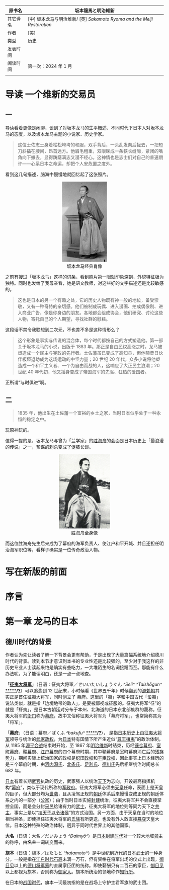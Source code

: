 | 原书名   | 坂本龍馬と明治維新                                           |
| -------- | ------------------------------------------------------------ |
| 其它译名 | [中] 坂本龙马与明治维新/ [英] *Sakamoto Ryoma and the Meiji Restoration* |
| 作者     | [美]                                                         |
| 类型     | 历史                                                         |
| 发表时间 |                                                              |
| 阅读时间 | 第一次：2024 年 1 月                                         |
|          |                                                              |













# 导读   一个维新的交易员



## 一

导读看着更像是闲聊，谈到了对坂本龙马的生平概述、不同时代下日本人对坂本龙马的态度，以及坂本龙马主题的小说家、历史学家。

>   这位士佐志士身着松松垮垮的和服，双手背后，一头乱发向后拢去，一把短刀斜插在腰间，昂首远方。他眉毛粗重，双眼眯成一条狭长缝隙，紧闭的嘴角向下撇去，显得踌躇满志又漫不经心。这神情也是志士们对自己的普遍期许——心系日本之命运，却把个人安危置之度外。

看到这几句描述，脑海中慢慢地就回忆起了这张照片。

<p align="center"><img src="./assets/坂本龙马与明治维新-坂本龙马经典肖像（全身）.jpg" alt="坂本龙马与明治维新-坂本龙马经典肖像（半身）" style="zoom: 25%;" /><br>坂本龙马经典肖像</p>

之前有搜过「坂本龙马」这样的词条，看到照片第一眼就印象深刻，外貌特征极为独特。同时也发给了我母亲看，她是语文教师，对这些好的文字描述还是比较敏感的。

>   这也是日本的另一个有趣之处，它的历史人物既有神一般的地位，备受崇敬，又有一种奇特的亲切感。他们被制成玩偶、进入漫画、拍成偶像剧、进入商业广告，像是你身边的朋友。各地都会组成协会，他们研究、讨论这些人物，寄托自己的个人期望，寻找社群的慰藉。

这段话不禁令我联想到二次元，不也差不多是这种情形么？

> 这个形象是事实与传说的混合体，每个时代都按自己的方式塑造他。第一部关于坂本龙马的小说，出版于 1883 年。那正是自由民权高涨之时，龙马被塑造成一个民主与宪政的先行者。土佐藩虽已变成了高知县，但他额昔日伙伴板垣退助成为这场运动的中坚力量；20 世纪 20 年代，众多小说将他塑造成一个和平主义者、一个为自由而战的人，这响应了大正民主浪潮；20 世纪 40 年代初，他又摇身变成了帝国海军的先驱、狂热的爱国者。

正所谓“与时俱进”啊。

## 二

> 1835 年，他出生在土佐藩一个富裕的乡土之家，当时日本似乎处于一种永恒的稳定之中。

玩原神玩的。



值得一提的是，坂本龙马与曾为「兰学家」的[胜海舟](https://zh.wikipedia.org/wiki/%E8%83%9C%E6%B5%B7%E8%88%9F)的会面是日本历史上「最浪漫的传说」之一，预谋的刺杀变成了促膝长谈。

<p align="center"><img src="./assets/胜海舟全身像.jpg" alt="胜海舟全身像" style="zoom: 23%;" /><br>胜海舟全身像</p>

而这位胜海舟先生后来成为了幕府的海军负责人、使江户和平开城、并且还担任明治海军职位等，看样子确实是一位传奇政治人物。

# 写在新版的前面

# 序言

# 第一章   龙马的日本



## 德川时代的背景

作者认为先让读者了解一下背景会更有帮助，于是出现了大量篇幅系统地介绍德川时代的背景。读到本节才意识到本书的专业性还是比较强的，至少对于我这样的非历史专业人士读起来怕是确实有些吃力，一大堆陌生的名词接踵而至。那能有什么办法呢，为了能读明白，还是一点一点地查。

「[**征夷大将军**](https://zh.wikipedia.org/wiki/%E5%BE%81%E5%A4%B7%E5%A4%A7%E5%B0%87%E8%BB%8D)」（日语：征夷大将軍／せいいたいしょうぐん *^Seii^ ^Taishōgun^* [*****](https://ja.wikipedia.org/wiki/征夷大将軍)**/**[**?**](https://zh.wikipedia.org/wiki/Help:日語)）可以追溯到 12 世纪末，小时候看《世界五千年》时候翻到的[源赖朝](https://zh.wikipedia.org/wiki/%E6%BA%90%E8%B5%96%E6%9C%9D)其实正是首任征夷大将军，同时创立了 幕府。这里的「夷」字和中国古代「蛮夷」说法类似，就是指「边境地带的敌人」，是要被鄙视或征服的。征夷大将军“征”的就是「虾夷」，是日本古朝廷对分布于本州、北海道的日本东北部族群的蔑称。征夷大将军的[衙门](https://zh.wikipedia.org/wiki/衙門)称为[幕府](https://zh.wikipedia.org/wiki/幕府_(日本))，故中文俗称征夷大将军为「幕府将军」，也常简称其为「将军」。

「[**幕府**](https://zh.wikipedia.org/wiki/%E5%B9%95%E5%BA%9C_(%E6%97%A5%E6%9C%AC))」（日语：幕府／ばくふ *^bakufu^* [*****](https://ja.wikipedia.org/wiki/幕府)**/**[**?**](https://zh.wikipedia.org/wiki/Help:日語)）， 是指[日本历史](https://zh.wikipedia.org/wiki/日本歷史)上由[征夷大将军](https://zh.wikipedia.org/wiki/征夷大將軍)领导与统治的[武家政权](https://zh.wikipedia.org/wiki/武家政權)，为[日本](https://zh.wikipedia.org/wiki/日本)特有国情下所产生近似“[尊王攘夷](https://zh.wikipedia.org/wiki/尊王攘夷)”的政治体制，从 1185 年[源平合战](https://zh.wikipedia.org/wiki/源平合戰)结束时开始，至 1867 年[明治维新](https://zh.wikipedia.org/wiki/明治維新)时结束，历经[镰仓幕府](https://zh.wikipedia.org/wiki/鎌倉幕府)、[室町幕府](https://zh.wikipedia.org/wiki/室町幕府)、[鞆幕府](https://zh.wikipedia.org/w/index.php?title=鞆幕府&action=edit&redlink=1)、[江户幕府](https://zh.wikipedia.org/wiki/江戶幕府)的四个幕府时期，其中鞆幕府是室町幕府消亡后的[残存势力](https://zh.wikipedia.org/wiki/流亡政府)，期间实际上统治国家的政权是[织田政权](https://zh.wikipedia.org/wiki/織田政權)和[丰臣政权](https://zh.wikipedia.org/wiki/豐臣政權)，因此事实上日本经历的是三个幕府时期，由[河内源氏](https://zh.wikipedia.org/wiki/河內源氏)、[北条氏](https://zh.wikipedia.org/wiki/北條氏)、[足利氏](https://zh.wikipedia.org/wiki/足利氏)、[德川氏](https://zh.wikipedia.org/wiki/德川氏)先后相继统治时间总长 682 年。

[日本](https://zh.wikipedia.org/wiki/日本)有着长期[武官](https://zh.wikipedia.org/wiki/武家)执政的历史，武家强人以统治[天下](https://zh.wikipedia.org/wiki/天下)为志向，开设最高指挥机构“[幕府](https://zh.wikipedia.org/wiki/幕府)”，类似于现代所称的[军政府](https://zh.wikipedia.org/wiki/軍政府)。征夷大将军必须由[天皇](https://zh.wikipedia.org/wiki/天皇)任命，表面上是天皇的臣子，但大部分均为[世袭](https://zh.wikipedia.org/wiki/世襲)，且从凌驾正规的[朝廷](https://zh.wikipedia.org/wiki/朝廷)体系后来慢慢变成正规的朝廷体系之内的一部分（[公家](https://zh.wikipedia.org/wiki/公家)）；由于当时日本实施[封建](https://zh.wikipedia.org/wiki/封建)统治，征夷大将军并不会直接掌控全国，而是会分封[采邑](https://zh.wikipedia.org/wiki/采邑)给诸有力的[武士](https://zh.wikipedia.org/wiki/武士_(日本))，征夷大将军的地位则等同为天下之[共主](https://zh.wikipedia.org/wiki/共主)，事实上是以“[挟天子以令诸侯](https://zh.wikipedia.org/wiki/挟天子以令诸侯)”的方式治国。另一方面，由于天皇在当时的地位相当神圣，即使担任征夷大将军的[氏族](https://zh.wikipedia.org/wiki/氏族)有所更迭，也没有外人敢直接[篡夺](https://zh.wikipedia.org/wiki/篡位)天皇大位。日本这种特殊的政治体制，迥异于同时代世界上的其他国家。

**大名**（日语：大名／だいみょう *^Daimyō^*）是[日本](https://zh.wikipedia.org/wiki/日本)[封建时代](https://zh.wikipedia.org/w/index.php?title=封建制度_(日本)&action=edit&redlink=1)对一个较大地域[领主](https://zh.wikipedia.org/wiki/領主)的称呼，由**名主**一词转变而来。

**旗本**〈日语：旗本／はたもと *^hatamoto^*〉是中世纪到近代的[日本武士](https://zh.wikipedia.org/wiki/日本武士)的一种身分。一般是指在[江户时代](https://zh.wikipedia.org/wiki/江戶時代)[石高](https://zh.wikipedia.org/wiki/石高)未满一万石，但有资格在将军出场的仪式上出现，[御目见](https://zh.wikipedia.org/wiki/御目见)以上的[德川将军家](https://zh.wikipedia.org/wiki/德川將軍家)的直属家臣团的统称。即使薪酬只有二百石的家臣，[御目见](https://zh.wikipedia.org/wiki/御目见)以上都视为旗本，否则称为[御家人](https://zh.wikipedia.org/wiki/御家人)。旗本所统治的领地称作[知行所](https://zh.wikipedia.org/w/index.php?title=知行所&action=edit&redlink=1)。

在日本的[战国时代](https://zh.wikipedia.org/wiki/战国时代_(日本))，旗本一词最初指的是在战场上守护主君军旗的武士团。

